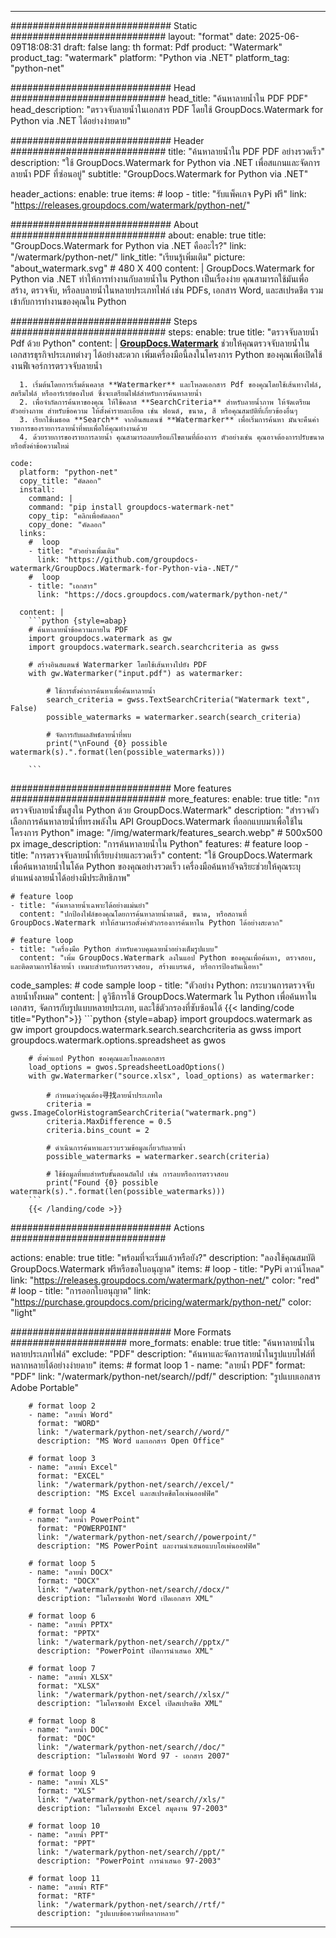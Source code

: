 
---
############################# Static ############################
layout: "format"
date:  2025-06-09T18:08:31
draft: false
lang: th
format: Pdf
product: "Watermark"
product_tag: "watermark"
platform: "Python via .NET"
platform_tag: "python-net"

############################# Head ############################
head_title: "ค้นหาลายน้ำใน PDF PDF"
head_description: "ตรวจจับลายน้ำในเอกสาร PDF โดยใช้ GroupDocs.Watermark for Python via .NET ได้อย่างง่ายดาย"

############################# Header ############################
title: "ค้นหาลายน้ำใน PDF PDF อย่างรวดเร็ว" 
description: "ใช้ GroupDocs.Watermark for Python via .NET เพื่อสแกนและจัดการลายน้ำ PDF ที่ซ่อนอยู่"
subtitle: "GroupDocs.Watermark for Python via .NET" 

header_actions:
  enable: true
  items:
    #  loop
    - title: "รับแพ็คเกจ PyPi ฟรี"
      link: "https://releases.groupdocs.com/watermark/python-net/"
      
############################# About ############################
about:
    enable: true
    title: "GroupDocs.Watermark for Python via .NET คืออะไร?"
    link: "/watermark/python-net/"
    link_title: "เรียนรู้เพิ่มเติม"
    picture: "about_watermark.svg" # 480 X 400
    content: |
       GroupDocs.Watermark for Python via .NET ทำให้การทำงานกับลายน้ำใน Python เป็นเรื่องง่าย คุณสามารถใช้มันเพื่อสร้าง, ตรวจจับ, หรือลบลายน้ำในหลายประเภทไฟล์ เช่น PDFs, เอกสาร Word, และสเปรดชีต รวมเข้ากับการทำงานของคุณใน Python

############################# Steps ############################
steps:
    enable: true
    title: "ตรวจจับลายน้ำ Pdf ด้วย Python"
    content: |
      **[GroupDocs.Watermark](https://products.groupdocs.com/watermark/python-net/)** ช่วยให้คุณตรวจจับลายน้ำในเอกสารธุรกิจประเภทต่างๆ ได้อย่างสะดวก เพิ่มเครื่องมือนี้ลงในโครงการ Python ของคุณเพื่อเปิดใช้งานฟีเจอร์การตรวจจับลายน้ำ
      
      1. เริ่มต้นโดยการเริ่มต้นคลาส **Watermarker** และโหลดเอกสาร Pdf ของคุณโดยใช้เส้นทางไฟล์, สตรีมไฟล์ หรืออาร์เรย์ของไบต์ ซึ่งจะเตรียมไฟล์สำหรับการค้นหาลายน้ำ
      2. เพื่อจำกัดการค้นหาของคุณ ให้ใช้คลาส **SearchCriteria** สำหรับลายน้ำภาพ ให้จัดเตรียมตัวอย่างภาพ สำหรับข้อความ ให้ตั้งค่ารายละเอียด เช่น ฟอนต์, ขนาด, สี หรือคุณสมบัติที่เกี่ยวข้องอื่นๆ
      3. เรียกใช้เมธอด **Search** จากอินสแตนซ์ **Watermarker** เพื่อเริ่มการค้นหา มันจะคืนค่ารายการของรายการลายน้ำที่พบเพื่อให้คุณทำงานด้วย
      4. ด้วยรายการของรายการลายน้ำ คุณสามารถลบหรือแก้ไขตามที่ต้องการ ตัวอย่างเช่น คุณอาจต้องการปรับขนาดหรือตั้งค่าข้อความใหม่
   
    code:
      platform: "python-net"
      copy_title: "คัดลอก"
      install:
        command: |
        command: "pip install groupdocs-watermark-net"
        copy_tip: "คลิกเพื่อคัดลอก"
        copy_done: "คัดลอก"
      links:
        #  loop
        - title: "ตัวอย่างเพิ่มเติม"
          link: "https://github.com/groupdocs-watermark/GroupDocs.Watermark-for-Python-via-.NET/"
        #  loop
        - title: "เอกสาร"
          link: "https://docs.groupdocs.com/watermark/python-net/"
          
      content: |
        ```python {style=abap}
        # ค้นหาลายน้ำข้อความภายใน PDF
        import groupdocs.watermark as gw
        import groupdocs.watermark.search.searchcriteria as gwss

        # สร้างอินสแตนซ์ Watermarker โดยใช้เส้นทางไปยัง PDF
        with gw.Watermarker("input.pdf") as watermarker:

            # ใช้การตั้งค่าการค้นหาเพื่อค้นหาลายน้ำ
            search_criteria = gwss.TextSearchCriteria("Watermark text", False)
            possible_watermarks = watermarker.search(search_criteria)

            # จัดการกับผลลัพธ์ลายน้ำที่พบ
            print("\nFound {0} possible watermark(s).".format(len(possible_watermarks)))
       
        ```  

############################# More features ############################
more_features:
  enable: true
  title: "การตรวจจับลายน้ำขั้นสูงใน Python ด้วย GroupDocs.Watermark"
  description: "สำรวจตัวเลือกการค้นหาลายน้ำที่ทรงพลังใน API GroupDocs.Watermark ที่ออกแบบมาเพื่อใช้ในโครงการ Python"
  image: "/img/watermark/features_search.webp" # 500x500 px
  image_description: "การค้นหาลายน้ำใน Python"
  features:
    # feature loop
    - title: "การตรวจจับลายน้ำที่เรียบง่ายและรวดเร็ว"
      content: "ใช้ GroupDocs.Watermark เพื่อค้นหาลายน้ำในโค้ด Python ของคุณอย่างรวดเร็ว เครื่องมือค้นหาอัจฉริยะช่วยให้คุณระบุตำแหน่งลายน้ำได้อย่างมีประสิทธิภาพ"

    # feature loop
    - title: "ค้นหาลายน้ำเฉพาะได้อย่างแม่นยำ"
      content: "ปกป้องไฟล์ของคุณโดยการค้นหาลายน้ำตามสี, ขนาด, หรือสถานที่ GroupDocs.Watermark ทำให้สามารถตั้งค่าตัวกรองการค้นหาใน Python ได้อย่างสะดวก"

    # feature loop
    - title: "เครื่องมือ Python สำหรับควบคุมลายน้ำอย่างเต็มรูปแบบ"
      content: "เพิ่ม GroupDocs.Watermark ลงในแอป Python ของคุณเพื่อค้นหา, ตรวจสอบ, และติดตามการใช้ลายน้ำ เหมาะสำหรับการตรวจสอบ, สร้างแบรนด์, หรือการป้องกันเนื้อหา"
      
  code_samples:
    # code sample loop
    - title: "ตัวอย่าง Python: กระบวนการตรวจจับลายน้ำทั้งหมด"
      content: |
        ดูวิธีการใช้ GroupDocs.Watermark ใน Python เพื่อค้นหาในเอกสาร, จัดการกับรูปแบบหลายประเภท, และใช้ตัวกรองที่ซับซ้อนได้
        {{< landing/code title="Python">}}
        ```python {style=abap}
        import groupdocs.watermark as gw
        import groupdocs.watermark.search.searchcriteria as gwss
        import groupdocs.watermark.options.spreadsheet as gwos

        # ตั้งค่าแอป Python ของคุณและโหลดเอกสาร
        load_options = gwos.SpreadsheetLoadOptions()
        with gw.Watermarker("source.xlsx", load_options) as watermarker:

            # กำหนดว่าคุณต้อง寻找ลายน้ำประเภทใด
            criteria = gwss.ImageColorHistogramSearchCriteria("watermark.png")
            criteria.MaxDifference = 0.5
            criteria.bins_count = 2

            # ดำเนินการค้นหาและรวบรวมข้อมูลเกี่ยวกับลายน้ำ
            possible_watermarks = watermarker.search(criteria)

            # ใช้ข้อมูลที่พบสำหรับขั้นตอนถัดไป เช่น การลบหรือการตรวจสอบ
            print("Found {0} possible watermark(s).".format(len(possible_watermarks)))        
        ```
        {{< /landing/code >}}


############################# Actions ############################

actions:
  enable: true
  title: "พร้อมที่จะเริ่มแล้วหรือยัง?"
  description: "ลองใช้คุณสมบัติ GroupDocs.Watermark ฟรีหรือขอใบอนุญาต"
  items:
    #  loop
    - title: "PyPi ดาวน์โหลด"
      link: "https://releases.groupdocs.com/watermark/python-net/"
      color: "red"
        #  loop
    - title: "การออกใบอนุญาต"
      link: "https://purchase.groupdocs.com/pricing/watermark/python-net/"
      color: "light"


############################# More Formats #####################
more_formats:
    enable: true
    title: "ค้นหาลายน้ำในหลายประเภทไฟล์"
    exclude: "PDF"
    description: "ค้นหาและจัดการลายน้ำในรูปแบบไฟล์ที่หลากหลายได้อย่างง่ายดาย"
    items: 
        # format loop 1
        - name: "ลายน้ำ PDF"
          format: "PDF"
          link: "/watermark/python-net/search//pdf/"
          description: "รูปแบบเอกสาร Adobe Portable"

        # format loop 2
        - name: "ลายน้ำ Word"
          format: "WORD"
          link: "/watermark/python-net/search//word/"
          description: "MS Word และเอกสาร Open Office"
          
        # format loop 3
        - name: "ลายน้ำ Excel"
          format: "EXCEL"
          link: "/watermark/python-net/search//excel/"
          description: "MS Excel และสเปรดชีตโอเพ่นออฟฟิศ"

        # format loop 4
        - name: "ลายน้ำ PowerPoint"
          format: "POWERPOINT"
          link: "/watermark/python-net/search//powerpoint/"
          description: "MS PowerPoint และงานนำเสนอแบบโอเพ่นออฟฟิศ"

        # format loop 5
        - name: "ลายน้ำ DOCX"
          format: "DOCX"
          link: "/watermark/python-net/search//docx/"
          description: "ไมโครซอฟท์ Word เปิดเอกสาร XML"
          
        # format loop 6
        - name: "ลายน้ำ PPTX"
          format: "PPTX"
          link: "/watermark/python-net/search//pptx/"
          description: "PowerPoint เปิดการนำเสนอ XML"
          
        # format loop 7
        - name: "ลายน้ำ XLSX"
          format: "XLSX"
          link: "/watermark/python-net/search//xlsx/"
          description: "ไมโครซอฟท์ Excel เปิดสเปรดชีต XML"

        # format loop 8
        - name: "ลายน้ำ DOC"
          format: "DOC"
          link: "/watermark/python-net/search//doc/"
          description: "ไมโครซอฟท์ Word 97 - เอกสาร 2007"

        # format loop 9
        - name: "ลายน้ำ XLS"
          format: "XLS"
          link: "/watermark/python-net/search//xls/"
          description: "ไมโครซอฟท์ Excel สมุดงาน 97-2003"

        # format loop 10
        - name: "ลายน้ำ PPT"
          format: "PPT"
          link: "/watermark/python-net/search//ppt/"
          description: "PowerPoint การนำเสนอ 97-2003"

        # format loop 11
        - name: "ลายน้ำ RTF"
          format: "RTF"
          link: "/watermark/python-net/search//rtf/"
          description: "รูปแบบข้อความที่หลากหลาย"

---